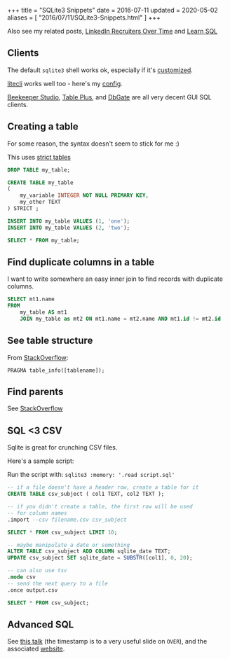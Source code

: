 +++
title = "SQLite3 Snippets"
date = 2016-07-11
updated = 2020-05-02
aliases = [ "2016/07/11/SQLite3-Snippets.html" ]
+++

Also see my related posts, [LinkedIn Recruiters Over Time](https://www.bbkane.com/blog/linkedin-recruiters-over-time/) and [Learn SQL](https://www.bbkane.com/blog/learn-sql/)

## Clients

The default `sqlite3` shell works ok, especially if it's [customized](https://github.com/bbkane/dotfiles/tree/master/sqlite3).

[litecli](https://litecli.com/) works well too - here's my [config](https://github.com/bbkane/dotfiles/tree/master/litecli).

[Beekeeper Studio](https://www.beekeeperstudio.io/), [Table Plus](https://tableplus.com/), and [DbGate](https://dbgate.org/) are all very decent GUI SQL clients.

## Creating a table

For some reason, the syntax doesn't seem to stick for me :)

This uses [strict tables](https://www.sqlite.org/stricttables.html)

```sql
DROP TABLE my_table;

CREATE TABLE my_table
(
    my_variable INTEGER NOT NULL PRIMARY KEY,
    my_other TEXT
) STRICT ;

INSERT INTO my_table VALUES (1, 'one');
INSERT INTO my_table VALUES (2, 'two');

SELECT * FROM my_table;
```

## Find duplicate columns in a table

I want to write somewhere an easy inner join to find records with duplicate
columns.

```sql
SELECT mt1.name
FROM
    my_table AS mt1
    JOIN my_table as mt2 ON mt1.name = mt2.name AND mt1.id != mt2.id
```

## See table structure

From [StackOverflow](https://stackoverflow.com/a/7679086/2958070):

```
PRAGMA table_info([tablename]);
```

## Find parents

See [StackOverflow](https://stackoverflow.com/a/68020920/2958070)

## SQL <3 CSV

Sqlite is great for crunching CSV files.

Here's a sample script:

Run the script with: `sqlite3 :memory: '.read script.sql'`

```sql
-- if a file doesn't have a header row, create a table for it
CREATE TABLE csv_subject ( col1 TEXT, col2 TEXT );

-- if you didn't create a table, the first row will be used
-- for column names
.import --csv filename.csv csv_subject

SELECT * FROM csv_subject LIMIT 10;

-- maybe manipulate a date or something
ALTER TABLE csv_subject ADD COLUMN sqlite_date TEXT;
UPDATE csv_subject SET sqlite_date = SUBSTR([col1], 0, 20);

-- can also use tsv
.mode csv
-- send the next query to a file
.once output.csv

SELECT * FROM csv_subject;
```

## Advanced SQL

See [this talk](https://youtu.be/xEDZQtAHpX8?t=1660) (the timestamp is to a very useful slide on `OVER`), and the associated [website](https://modern-sql.com/).
